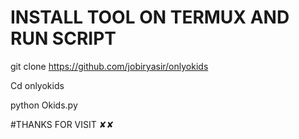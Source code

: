 


# INSTALL TOOL ON TERMUX AND RUN SCRIPT

git clone https://github.com/jobiryasir/onlyokids



Cd onlyokids

python Okids.py



#THANKS FOR VISIT ✘✘
